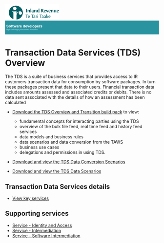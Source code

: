 ![IRD logo](../../../Images/IRlogo.gif)
![Software Dev](../../../Images/SoftwareDev.png)

Transaction Data Services (TDS) Overview
=======================================

The TDS is a suite of business services that provides access to IR customers transaction data for consumption by software packages.  In turn these packages present that data to their users. 
Financial transaction data includes amounts assessed and associated credits or debits.  There is no data sent associated with the details of how an assessment has been calculated

* [Download the TDS Overview and Transition build pack](TDS%20Overview%20and%20Transition%20-%20Build%20Pack.pdf) to view:
	- fundamental concepts for interacting parties using the TDS
	- overview of the bulk file feed, real time feed and history feed services
	- data models and business rules
	- data scenarios and data conversion from the TAWS
	- business use cases
	- delegations and permissions in using TDS.

* [Download and view the TDS Data Conversion Scenarios](TDS%20Overview%20and%20Transition%20Data%20Conversion%20Scenarios.xlsx)

* [Download and view the TDS Data Scenarios](TDS%20Overview%20and%20Transition%20Data%20Scenarios.xlsx)


Transaction Data Services details
-------------
* [View key services](../../)

Supporting services
-------------
* [Service - Identity and Access](../../Service%20-%20Identity%20and%20Access/Latest/)
* [Service - Intermediation](../../Service%20-%20Intermediation)
* [Service - Software Intermediation](../../Service%20-%20Software%20Intermediation)

